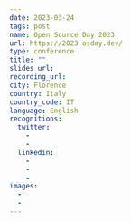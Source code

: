 ```yaml
---
date: 2023-03-24
tags: post
name: Open Source Day 2023
url: https://2023.osday.dev/
type: conference
title: ""
slides_url:
recording_url: 
city: Florence
country: Italy
country_code: IT
language: English
recognitions:
  twitter:
    - 
    - 
  linkedin:
    - 
    - 
    - 
images:
  - 
  - 
---
```

